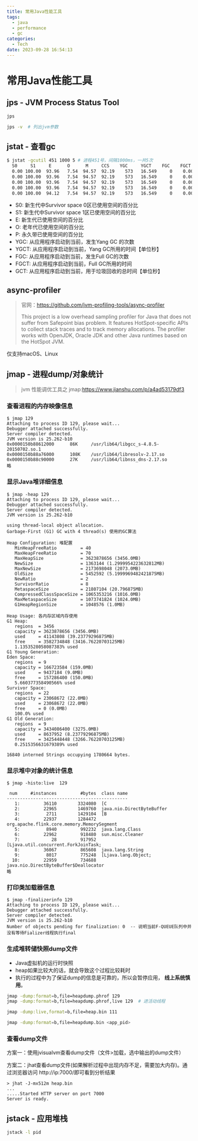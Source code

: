 ```yaml
---
title: 常用Java性能工具
tags:
  - java
  - performance
  - gc
categories:
  - Tech
date: 2023-09-28 16:54:13
---
```


# 常用Java性能工具

## jps - JVM Process Status Tool

```sh
jps 

jps -v  # 列出jvm参数
```

## jstat - 查看gc

```sh
$ jstat -gcutil 451 1000 5 # 进程451号，间隔1000ms，一共5次
  S0     S1     E      O      M     CCS    YGC     YGCT    FGC    FGCT     GCT   
  0.00 100.00  93.96   7.54  94.57  92.19    573   16.549     0    0.000   16.549
  0.00 100.00  93.96   7.54  94.57  92.19    573   16.549     0    0.000   16.549
  0.00 100.00  93.96   7.54  94.57  92.19    573   16.549     0    0.000   16.549
  0.00 100.00  93.96   7.54  94.57  92.19    573   16.549     0    0.000   16.549
  0.00 100.00  94.12   7.54  94.57  92.19    573   16.549     0    0.000   16.549
```

- S0: 新生代中Survivor space 0区已使用空间的百分比
- S1: 新生代中Survivor space 1区已使用空间的百分比
- E: 新生代已使用空间的百分比
- O: 老年代已使用空间的百分比
- P: 永久带已使用空间的百分比
- YGC: 从应用程序启动到当前，发生Yang GC 的次数
- YGCT: 从应用程序启动到当前，Yang GC所用的时间【单位秒】
- FGC: 从应用程序启动到当前，发生Full GC的次数
- FGCT: 从应用程序启动到当前，Full GC所用的时间
- GCT: 从应用程序启动到当前，用于垃圾回收的总时间【单位秒】



## async-profiler

> 官网：https://github.com/jvm-profiling-tools/async-profiler
>
> This project is a low overhead sampling profiler for Java that does not suffer from Safepoint bias problem. It features HotSpot-specific APIs to collect stack traces and to track memory allocations. The profiler works with OpenJDK, Oracle JDK and other Java runtimes based on the HotSpot JVM.

仅支持macOS、Linux



## jmap - 进程dump/对象统计

> jvm 性能调优工具之 jmap:https://www.jianshu.com/p/a4ad53179df3

### 查看进程的内存映像信息
```
$ jmap 129
Attaching to process ID 129, please wait...
Debugger attached successfully.
Server compiler detected.
JVM version is 25.262-b10
0x0000150b88612000      86K     /usr/lib64/libgcc_s-4.8.5-20150702.so.1
0x0000150b88a76000      108K    /usr/lib64/libresolv-2.17.so
0x0000150b88c90000      27K     /usr/lib64/libnss_dns-2.17.so
略
```

### 显示Java堆详细信息
```
$ jmap -heap 129
Attaching to process ID 129, please wait...
Debugger attached successfully.
Server compiler detected.
JVM version is 25.262-b10

using thread-local object allocation.  
Garbage-First (G1) GC with 4 thread(s) 使用的GC算法

Heap Configuration: 堆配置
   MinHeapFreeRatio         = 40
   MaxHeapFreeRatio         = 70
   MaxHeapSize              = 3623878656 (3456.0MB)
   NewSize                  = 1363144 (1.2999954223632812MB)
   MaxNewSize               = 2173698048 (2073.0MB)
   OldSize                  = 5452592 (5.1999969482421875MB)
   NewRatio                 = 2
   SurvivorRatio            = 8
   MetaspaceSize            = 21807104 (20.796875MB)
   CompressedClassSpaceSize = 1065353216 (1016.0MB)
   MaxMetaspaceSize         = 1073741824 (1024.0MB)
   G1HeapRegionSize         = 1048576 (1.0MB)

Heap Usage: 各内存区域内存使用
G1 Heap:
   regions  = 3456
   capacity = 3623878656 (3456.0MB)
   used     = 41143808 (39.23779296875MB)
   free     = 3582734848 (3416.76220703125MB)
   1.1353528058087383% used
G1 Young Generation:
Eden Space:
   regions  = 9
   capacity = 166723584 (159.0MB)
   used     = 9437184 (9.0MB)
   free     = 157286400 (150.0MB)
   5.660377358490566% used
Survivor Space:
   regions  = 22
   capacity = 23068672 (22.0MB)
   used     = 23068672 (22.0MB)
   free     = 0 (0.0MB)
   100.0% used
G1 Old Generation:
   regions  = 9
   capacity = 3434086400 (3275.0MB)
   used     = 8637952 (8.23779296875MB)
   free     = 3425448448 (3266.76220703125MB)
   0.2515356631679389% used

16840 interned Strings occupying 1780664 bytes.
```

### 显示堆中对象的统计信息
```
$ jmap -histo:live  129

 num     #instances         #bytes  class name
----------------------------------------------
   1:         36110        3324080  [C
   2:         22965        1469760  java.nio.DirectByteBuffer
   3:          2711        1429104  [B
   4:         22937        1284472  org.apache.flink.core.memory.MemorySegment
   5:          8940         992232  java.lang.Class
   6:         22962         918480  sun.misc.Cleaner
   7:            28         917952  [Ljava.util.concurrent.ForkJoinTask;
   8:         36067         865608  java.lang.String
   9:          8017         775248  [Ljava.lang.Object;
  10:         22959         734688  java.nio.DirectByteBuffer$Deallocator
略
```

### 打印类加载器信息
```
$ jmap -finalizerinfo 129
Attaching to process ID 129, please wait...
Debugger attached successfully.
Server compiler detected.
JVM version is 25.262-b10
Number of objects pending for finalization: 0  -- 说明当前F-QUEUE队列中并没有等待Fializer线程执行final
```


### 生成堆转储快照dump文件
- Java虚拟机的运行时快照
- heap如果比较大的话，就会导致这个过程比较耗时
- 执行的过程中为了保证dump的信息是可靠的，所以会暂停应用， **线上系统慎用**。

```sh
jmap -dump:format=b,file=heapdump.phrof 129
jmap -dump:format=b,file=heapdump.phrof,live 129  # 进活动线程

jmap -dump:live,format=b,file=heap.bin 111

jmap -dump:format=b,file=heapdump.bin <app_pid>
```

### 查看dump文件

方案一：使用jvisualvm查看dump文件（文件>加载，选中输出的dump文件）

方案二：jhat查看dump文件(如果解析过程中出现内存不足，需要加大内存)。通过浏览器访问 http://ip:7000/即可看到分析结果
```
> jhat -J-mx512m heap.bin
...
.....Started HTTP server on port 7000
Server is ready.
```


## jstack - 应用堆栈

```sh
jstack -l pid
```
